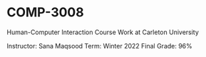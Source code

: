 # COMP-3008
Human-Computer Interaction Course Work at Carleton University

Instructor: Sana Maqsood
Term: Winter 2022
Final Grade: 96%
